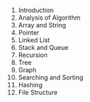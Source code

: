 1. Introduction
2. Analysis of Algorithm
3. Array and String
4. Pointer
5. Linked List
6. Stack and Queue
7. Recursion
8. Tree
9. Graph
10. Searching and Sorting
11. Hashing
12. File Structure